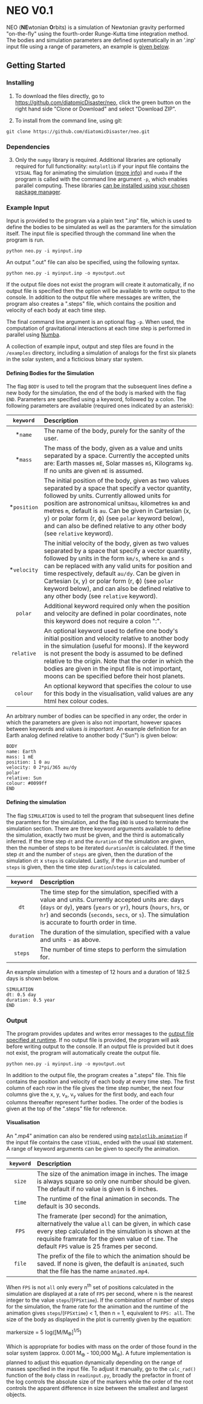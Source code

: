 # **NEO V0.1**

NEO (**NE**wtonian **O**rbits) is a simulation of Newtonian gravity performed "on-the-fly" using the fourth-order Runge-Kutta time integration method. The bodies and simulation parameters are defined systematically in an '.inp' input file using a range of parameters, an example is [given below](#example-input).

## Getting Started
### Installing

1. To download the files directly, go to https://github.com/diatomicDisaster/neo, click the green button on the right hand side "Clone or Download" and select "Download ZIP".

2. To install from the command line, using git:

```
git clone https://github.com/diatomicDisaster/neo.git
```
### Dependencies
3. Only the `numpy` library is required. Additional libraries are optionally required for full functionality: `matplotlib` if your input file contains the `VISUAL` flag for animating the simulation ([more info](#visualisation)) and `numba` if the program is called with the command line argument `-p`, which enables parallel computing. These libraries [can be installed using your chosen package manager](https://packaging.python.org/tutorials/installing-packages/).

### Example Input

Input is provided to the program via a plain text ".inp" file, which is used to define the bodies to be simulated as well as the paramters for the simulation itself. The input file is specified through the command line when the program is run.

```
python neo.py -i myinput.inp
```

An output ".out" file can also be specified, using the following syntax.

```
python neo.py -i myinput.inp -o myoutput.out
```
If the output file does not exist the program will create it automatically, if no output file is specified then the option will be available to write output to the console. In addition to the output file where messages are written, the program also creates a ".steps" file, which contains the position and velocity of each body at each time step.

The final command line argument is an optional flag `-p`. When used, the computation of gravitational interactions at each time step is performed in parallel using [Numba](http://numba.pydata.org/).

A collection of example input, output and step files are found in the `/examples` directory, including a simulation of analogs for the first six planets in the solar system, and a ficticious binary star system. 

#### Defining Bodies for the Simulation
The flag `BODY` is used to tell the program that the subsequent lines define a new body for the simulation, the end of the body is marked with the flag `END`. Parameters are specified using a keyword, followed by a colon. The following parameters are available (required ones indicated by an asterisk):

|`keyword`|Description|
|:---:|:---|
|*`name`|The name of the body, purely for the sanity of the user.| 
|*`mass`|The mass of the body, given as a value and units separated by a space. Currently the accepted units are: Earth masses `mE`, Solar masses `mS`, Kilograms `kg`. If no units are given `mE` is assumed.|
|*`position`|The initial position of the body, given as two values separated by a space that specify a vector quantity, followed by units. Currently allowed units for position are astronomical units`au`, kilometres `km` and metres `m`, default is `au`. Can be given in Cartesian (x, y) or polar form (r, ϕ) (see `polar` keyword below), and can also be defined relative to any other body (see `relative` keyword).|
|*`velocity`|The initial velocity of the body, given as two values separated by a space that specify a vector quantity, followed by units in the form `km/s`, where `km` and `s` can be replaced with any valid units for position and time respectively, default `au/dy`. Can be given in Cartesian (x, y) or polar form (r, ϕ) (see `polar` keyword below), and can also be defined relative to any other body (see `relative` keyword).|
|`polar`|Additional keyword required only when the position and velocity are defined in polar coordinates, note this keyword does not require a colon ":".|
|`relative`|An optional keyword used to define one body's initial position and velocity relative to another body in the simulation (useful for moons). If the keyword is not present the body is assumed to be defined relative to the origin. Note that the order in which the bodies are given in the input file is not important, moons can be specified before their host planets.|
|`colour`|An optional keyword that specifies the colour to use for this body in the visualisation, valid values are any html hex colour codes.|

An arbitrary number of bodies can be specified in any order, the order in which the parameters are given is also not important, however spaces between keywords and values *is important*. An example definition for an Earth analog defined relative to another body ("Sun") is given below:

```
BODY 
name: Earth
mass: 1 mE
position: 1 0 au
velocity: 0 2*pi/365 au/dy
polar
relative: Sun
colour: #0099ff
END
```
#### Defining the simulation
The flag `SIMULATION` is used to tell the program that subsequent lines define the paramters for the simulation, and the flag `END` is used to terminate the simulation section. There are three keyword arguments available to define the simulation, exactly two must be given, and the third is automatically inferred. If the time step `dt` and the `duration` of the simulation are given, then the number of steps to be iterated `duration`/`dt` is calculated. If the time step `dt` and the number of `steps` are given, then the duration of the simulation `dt` x `steps` is calculated. Lastly, if the `duration` and number of `steps` is given, then the time step `duration`/`steps` is calculated.

|`keyword`|Description|
|:---:|:---|
|`dt`|The time step for the simulation, specified with a value and units. Currently accepted units are: days (`days` or `dy`), years (`years` or `yr`), hours (`hours`, `hrs`, or `hr`) and seconds (`seconds`, `secs`, or `s`). The simulation is accurate to fourth order in time.
|`duration`|The duration of the simulation, specified with a value and units - as above.|
|`steps`| The number of time steps to perform the simulation for. |

An example simulation with a timestep of 12 hours and a duration of 182.5 days is shown below.

```
SIMULATION
dt: 0.5 day
duration: 0.5 year
END
```

### Output
The program provides updates and writes error messages to the [output file specified at runtime](#example-input). If no output file is provided, the program will ask before writing output to the console. If an output file is provided but it does not exist, the program will automatically create the output file.

```
python neo.py -i myinput.inp -o myoutput.out
```

In addition to the output file, the program creates a ".steps" file. This file contains the position and velocity of each body at every time step. The first column of each row in the file gives the time step number, the next four columns give the x, y, v<sub>x</sub>, v<sub>y</sub> values for the first body, and each four columns thereafter represent further bodies. The order of the bodies is given at the top of the ".steps" file for reference.

#### Visualisation
An ".mp4" animation can also be rendered using [`matplotlib.animation`](https://matplotlib.org/3.1.1/api/animation_api.html) if the input file contains the case `VISUAL`, ended with the usual `END` statement. A range of keyword arguments can be given to specify the animation.

|`keyword`|Description|
|:---:|:---|
|`size`|The size of the animation image in inches. The image is always square so only one number should be given. The default if no value is given is 6 inches.|
|`time`|The runtime of the final animation in seconds. The default is 30 seconds.|
|`FPS` |The framerate (per second) for the animation, alternatively the value `all` can be given, in which case every step calculated in the simulation is shown at the requisite framrate for the given value of `time`. The default `FPS` value is 25 frames per second.|
|`file`|The prefix of the file to which the animation should be saved. If none is given, the default is `animated`, such that the file has the name `animated.mp4`.|

When `FPS` is not `all` only every n<sup>th</sup> set of positions calculated in the simulation are displayed at a rate of `FPS` per second, where n is the nearest integer to the value `steps`/(`FPS`x`time`). If the combination of number of steps for the simulation, the frame rate for the animation and the runtime of the animation gives `steps`/(`FPS`x`time`) < 1, then n = 1, equivalent to `FPS: all`. The size of the body as displayed in the plot is currently given by the equation:

markersize = 5 log(\[M/M<sub>🜨</sub>\]<sup>1/5</sup>)
  
Which is appropriate for bodies with mass on the order of those found in the solar system (approx. 0.001 M<sub>🜨</sub> - 100,000 M<sub>🜨</sub>). A future implementation is planned to adjust this equation dynamically depending on the range of masses specified in the input file. To adjust it manually, go to the `calc_rad()` function of the `Body` class in `readinput.py`, broadly the prefactor in front of the log controls the absolute size of the markers while the order of the root controls the apparent difference in size between the smallest and largest objects.
